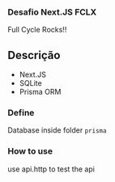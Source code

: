 
### Desafio Next.JS FCLX

Full Cycle Rocks!!

## Descrição

- Next.JS
- SQLite
- Prisma ORM


### Define

Database inside folder `prisma`

### How to use

use api.http to test the api